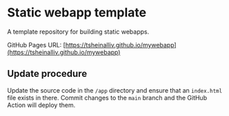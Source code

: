 # Static webapp template

A template repository for building static webapps.

GitHub Pages URL: [https://tsheinalliv.github.io/mywebapp](https://tsheinalliv.github.io/mywebapp)

## Update procedure

Update the source code in the `/app` directory and ensure that an `index.html` file exists in there. Commit changes to the `main` branch and the GitHub Action will deploy them.
